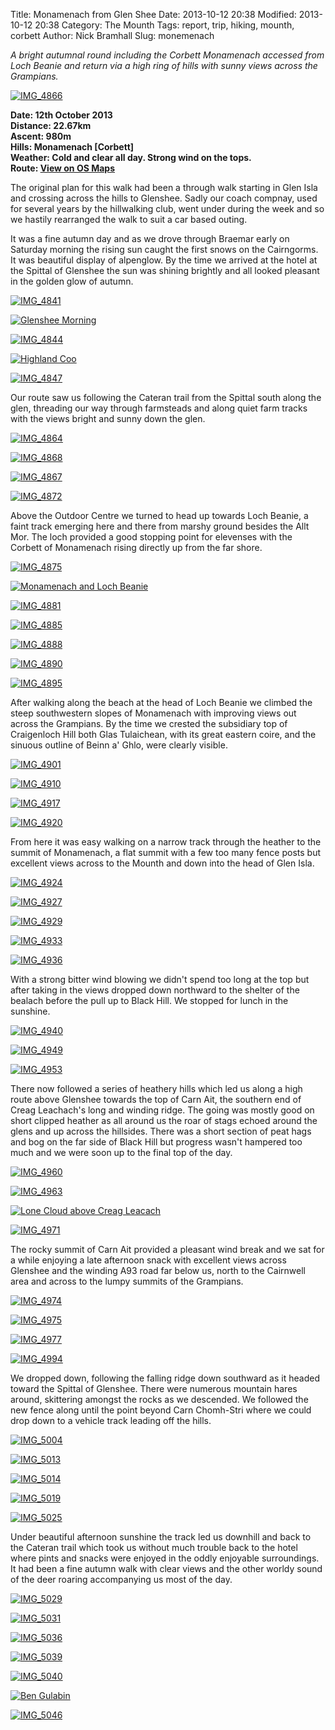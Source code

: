 Title: Monamenach from Glen Shee
Date: 2013-10-12 20:38
Modified: 2013-10-12 20:38
Category: The Mounth
Tags: report, trip, hiking, mounth, corbett
Author: Nick Bramhall
Slug: monemenach

_A bright autumnal round including the Corbett Monamenach accessed from Loch Beanie and return via a high ring of hills with sunny views across the Grampians._

[![IMG_4866](http://farm3.staticflickr.com/2850/10761564113_c3ca6dc147_b.jpg)](http://flic.kr/p/hoXQ5R "IMG_4866 by Nick Bramhall, on Flickr")

<!--more-->

**Date: 12th October 2013  
Distance: 22.67km  
Ascent: 980m  
Hills: Monamenach [Corbett]          
Weather: Cold and clear all day. Strong wind on the tops.             
Route: [View on OS Maps](https://www.invertedworld.co.uk/hillwalking/trip/407)**

The original plan for this walk had been a through walk starting in Glen Isla and crossing across the hills to Glenshee. Sadly our coach compnay, used for several years by the hillwalking club, went under during the week and so we hastily rearranged the walk to suit a car based outing. 

It was a fine autumn day and as we drove through Braemar early on Saturday morning the rising sun caught the first snows on the Cairngorms. It was beautiful display of alpenglow. By the time we arrived at the hotel at the Spittal of Glenshee the sun was shining brightly and all looked pleasant in the golden glow of autumn.

[![IMG_4841](http://farm3.staticflickr.com/2858/10761820795_68bc813391_b.jpg)](http://flic.kr/p/hoZ9op "IMG_4841 by Nick Bramhall, on Flickr")

[![Glenshee Morning](http://farm6.staticflickr.com/5335/10233384215_b753febcc7_b.jpg)](http://flic.kr/p/gAhLAT "Glenshee Morning by Nick Bramhall, on Flickr")

[![IMG_4844](http://farm8.staticflickr.com/7439/10762048763_ef478a19e1_b.jpg)](http://flic.kr/p/hp1j9T "IMG_4844 by Nick Bramhall, on Flickr")

[![Highland Coo](http://farm4.staticflickr.com/3787/10233454053_36e84a16ff_b.jpg)](http://flic.kr/p/gAi8mZ "Highland Coo by Nick Bramhall, on Flickr")

[![IMG_4847](http://farm3.staticflickr.com/2827/10761714076_6cf1fb20f5_b.jpg)](http://flic.kr/p/hoYAEq "IMG_4847 by Nick Bramhall, on Flickr")

Our route saw us following the Cateran trail from the Spittal south along the glen, threading our way through farmsteads and along quiet farm tracks with the views bright and sunny down the glen.

[![IMG_4864](http://farm6.staticflickr.com/5517/10761325915_83a0709cd6_b.jpg)](http://flic.kr/p/hoWBgZ "IMG_4864 by Nick Bramhall, on Flickr")

[![IMG_4868](http://farm6.staticflickr.com/5507/10761513163_e9ea7ba494_b.jpg)](http://flic.kr/p/hoXyWp "IMG_4868 by Nick Bramhall, on Flickr")

[![IMG_4867](http://farm8.staticflickr.com/7329/10761248025_81bf86640d_b.jpg)](http://flic.kr/p/hoWd84 "IMG_4867 by Nick Bramhall, on Flickr")

[![IMG_4872](http://farm3.staticflickr.com/2844/10761350053_339b201684_b.jpg)](http://flic.kr/p/hoWJsa "IMG_4872 by Nick Bramhall, on Flickr")

Above the Outdoor Centre we turned to head up towards Loch Beanie, a faint track emerging here and there from marshy ground besides the Allt Mor. The loch provided a good stopping point for elevenses with the Corbett of Monamenach rising directly up from the far shore.

[![IMG_4875](http://farm4.staticflickr.com/3777/10760944015_3c8f8dd50d_b.jpg)](http://flic.kr/p/hoUDKv "IMG_4875 by Nick Bramhall, on Flickr")

[![Monamenach and Loch Beanie](http://farm6.staticflickr.com/5448/10233348906_fcde088cbf_b.jpg)](http://flic.kr/p/gAhA77 "Monamenach and Loch Beanie by Nick Bramhall, on Flickr")

[![IMG_4881](http://farm3.staticflickr.com/2826/10760877696_9ecc308097_b.jpg)](http://flic.kr/p/hoUj35 "IMG_4881 by Nick Bramhall, on Flickr")

[![IMG_4885](http://farm8.staticflickr.com/7329/10761007613_0d0697e0a1_b.jpg)](http://flic.kr/p/hoUYE2 "IMG_4885 by Nick Bramhall, on Flickr")

[![IMG_4888](http://farm4.staticflickr.com/3757/10760728856_df92a833f0_b.jpg)](http://flic.kr/p/hoTxMS "IMG_4888 by Nick Bramhall, on Flickr")

[![IMG_4890](http://farm4.staticflickr.com/3721/10760671826_1b99f4694b_b.jpg)](http://flic.kr/p/hoTfQA "IMG_4890 by Nick Bramhall, on Flickr")

[![IMG_4895](http://farm6.staticflickr.com/5491/10760568496_cdaf5237f8_b.jpg)](http://flic.kr/p/hoSJ83 "IMG_4895 by Nick Bramhall, on Flickr")

After walking along the beach at the head of Loch Beanie we climbed the steep southwestern slopes of Monamenach with improving views out across the Grampians. By the time we crested the subsidiary top of Craigenloch Hill both Glas Tulaichean, with its great eastern coire, and the sinuous outline of Beinn a' Ghlo, were clearly visible.

[![IMG_4901](http://farm6.staticflickr.com/5507/10760665473_4040687929_b.jpg)](http://flic.kr/p/hoTdX4 "IMG_4901 by Nick Bramhall, on Flickr")

[![IMG_4910](http://farm6.staticflickr.com/5496/10760295196_b497968c2d_b.jpg)](http://flic.kr/p/hoRjSY "IMG_4910 by Nick Bramhall, on Flickr")

[![IMG_4917](http://farm8.staticflickr.com/7301/10760195646_1c083c5cf4_b.jpg)](http://flic.kr/p/hoQPhA "IMG_4917 by Nick Bramhall, on Flickr")

[![IMG_4920](http://farm3.staticflickr.com/2843/10760134876_efac995178_b.jpg)](http://flic.kr/p/hoQvdQ "IMG_4920 by Nick Bramhall, on Flickr")

From here it was easy walking on a narrow track through the heather to the summit of Monamenach, a flat summit with a few too many fence posts but excellent views across to the Mounth and down into the head of Glen Isla.

[![IMG_4924](http://farm3.staticflickr.com/2822/10760270953_e7acb5338c_b.jpg)](http://flic.kr/p/hoRcEZ "IMG_4924 by Nick Bramhall, on Flickr")

[![IMG_4927](http://farm4.staticflickr.com/3802/10760196693_f5bca14e75_b.jpg)](http://flic.kr/p/hoQPAD "IMG_4927 by Nick Bramhall, on Flickr")

[![IMG_4929](http://farm8.staticflickr.com/7323/10759939434_d2cba3eef7_b.jpg)](http://flic.kr/p/hoPv89 "IMG_4929 by Nick Bramhall, on Flickr")

[![IMG_4933](http://farm8.staticflickr.com/7337/10759852974_dd05dbcfcd_b.jpg)](http://flic.kr/p/hoP4qs "IMG_4933 by Nick Bramhall, on Flickr")

[![IMG_4936](http://farm6.staticflickr.com/5513/10759994993_d418738c1e_b.jpg)](http://flic.kr/p/hoPMD4 "IMG_4936 by Nick Bramhall, on Flickr")

With a strong bitter wind blowing we didn't spend too long at the top but after taking in the views dropped down northward to the shelter of the bealach before the pull up to Black Hill. We stopped for lunch in the sunshine.

[![IMG_4940](http://farm8.staticflickr.com/7408/10759656065_8415a31945_b.jpg)](http://flic.kr/p/hoN3Tt "IMG_4940 by Nick Bramhall, on Flickr")

[![IMG_4949](http://farm8.staticflickr.com/7329/10759613966_62912b9f05_b.jpg)](http://flic.kr/p/hoMQnC "IMG_4949 by Nick Bramhall, on Flickr")

[![IMG_4953](http://farm6.staticflickr.com/5477/10759563354_9fd6c42185_b.jpg)](http://flic.kr/p/hoMzk1 "IMG_4953 by Nick Bramhall, on Flickr")

There now followed a series of heathery hills which led us along a high route above Glenshee towards the top of Carn Ait, the southern end of Creag Leachach's long and winding ridge. The going was mostly good on short clipped heather as all around us the roar of stags echoed around the glens and up across the hillsides. There was a short section of peat hags and bog on the far side of Black Hill but progress wasn't hampered too much and we were soon up to the final top of the day.

[![IMG_4960](http://farm8.staticflickr.com/7349/10759343815_6df6fb4fc4_b.jpg)](http://flic.kr/p/hoLs4R "IMG_4960 by Nick Bramhall, on Flickr")

[![IMG_4963](http://farm3.staticflickr.com/2842/10759302375_0ac78e663e_b.jpg)](http://flic.kr/p/hoLeKn "IMG_4963 by Nick Bramhall, on Flickr")

[![Lone Cloud above Creag Leacach](http://farm6.staticflickr.com/5494/10233294396_be96ebfa4e_b.jpg)](http://flic.kr/p/gAhiUh "Lone Cloud above Creag Leacach by Nick Bramhall, on Flickr")

[![IMG_4971](http://farm8.staticflickr.com/7395/10759476513_e2990b6f7d_b.jpg)](http://flic.kr/p/hoM8vK "IMG_4971 by Nick Bramhall, on Flickr")

The rocky summit of Carn Ait provided a pleasant wind break and we sat for a while enjoying a late afternoon snack with excellent views across Glenshee and the winding A93 road far below us, north to the Cairnwell area and across to the lumpy summits of the Grampians.

[![IMG_4974](http://farm8.staticflickr.com/7357/10759220026_d47c460367_b.jpg)](http://flic.kr/p/hoKPgy "IMG_4974 by Nick Bramhall, on Flickr")

[![IMG_4975](http://farm4.staticflickr.com/3751/10759194296_a9e262a3db_b.jpg)](http://flic.kr/p/hoKFBW "IMG_4975 by Nick Bramhall, on Flickr")

[![IMG_4977](http://farm4.staticflickr.com/3790/10759150116_fab88dea59_b.jpg)](http://flic.kr/p/hoKsud "IMG_4977 by Nick Bramhall, on Flickr")

[![IMG_4994](http://farm8.staticflickr.com/7291/10758978004_5bbe457dbf_b.jpg)](http://flic.kr/p/hoJzjL "IMG_4994 by Nick Bramhall, on Flickr")

We dropped down, following the falling ridge down southward as it headed toward the Spittal of Glenshee. There were numerous mountain hares around, skittering amongst the rocks as we descended. We followed the new fence along until the point beyond Carn Chomh-Stri  where we could drop down to a vehicle track leading off the hills.

[![IMG_5004](http://farm4.staticflickr.com/3760/10758858225_4ba754dd2d_b.jpg)](http://flic.kr/p/hoHXHB "IMG_5004 by Nick Bramhall, on Flickr")

[![IMG_5013](http://farm8.staticflickr.com/7407/10758726304_caa8a661d8_b.jpg)](http://flic.kr/p/hoHhv7 "IMG_5013 by Nick Bramhall, on Flickr")

[![IMG_5014](http://farm4.staticflickr.com/3713/10758685156_4e4624736c_b.jpg)](http://flic.kr/p/hoH5gE "IMG_5014 by Nick Bramhall, on Flickr")

[![IMG_5019](http://farm8.staticflickr.com/7372/10758628666_94ce4319c1_b.jpg)](http://flic.kr/p/hoGMtG "IMG_5019 by Nick Bramhall, on Flickr")

[![IMG_5025](http://farm6.staticflickr.com/5497/10758471845_d33f28701a_b.jpg)](http://flic.kr/p/hoFYRT "IMG_5025 by Nick Bramhall, on Flickr")

Under beautiful afternoon sunshine the track led us downhill and back to the Cateran trail which took us without much trouble back to the hotel where pints and snacks were enjoyed in the oddly enjoyable surroundings. It had been a fine autumn walk with clear views and the other worldy sound of the deer roaring accompanying us most of the day.

[![IMG_5029](http://farm8.staticflickr.com/7326/10758506094_fe13e0d9b3_b.jpg)](http://flic.kr/p/hoGa3o "IMG_5029 by Nick Bramhall, on Flickr")

[![IMG_5031](http://farm6.staticflickr.com/5490/10758440696_94dbee0fee_b.jpg)](http://flic.kr/p/hoFPAQ "IMG_5031 by Nick Bramhall, on Flickr")

[![IMG_5036](http://farm3.staticflickr.com/2827/10758260615_eca6e219f7_b.jpg)](http://flic.kr/p/hoEU4Z "IMG_5036 by Nick Bramhall, on Flickr")

[![IMG_5039](http://farm6.staticflickr.com/5502/10758497993_8e760a3658_b.jpg)](http://flic.kr/p/hoG7CH "IMG_5039 by Nick Bramhall, on Flickr")

[![IMG_5040](http://farm6.staticflickr.com/5501/10758177765_b59133d90d_b.jpg)](http://flic.kr/p/hoEtrx "IMG_5040 by Nick Bramhall, on Flickr")

[![Ben Gulabin](http://farm4.staticflickr.com/3819/10233212795_77dbaafb77_b.jpg)](http://flic.kr/p/gAgTDn "Ben Gulabin by Nick Bramhall, on Flickr")

[![IMG_5046](http://farm4.staticflickr.com/3789/10758334513_ea70444796_b.jpg)](http://flic.kr/p/hoFh36 "IMG_5046 by Nick Bramhall, on Flickr")

 


